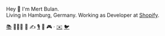 Hey 👋  I'm Mert Bulan.  
Living in Hamburg, Germany.
Working as Developer at [Shopify](http://shopify.com).

[📚](https://www.goodreads.com/user/show/38416033-mert) 🚴🏻‍♂️ 🌳 ✍️ [🎙](https://podcasts.apple.com/tr/podcast/id1572640234) 🥘 🎮 · [✉️](mailto:mertbulan@me.com) [🐦](https://twitter.com/mertbio)
